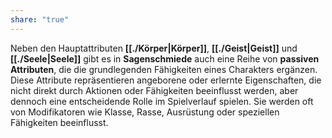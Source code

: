 ```yaml
---
share: "true"
---
```

Neben den Hauptattributen **[[./Körper|Körper]]**, **[[./Geist|Geist]]** und **[[./Seele|Seele]]** gibt es in **Sagenschmiede** auch eine Reihe von **passiven Attributen**, die die grundlegenden Fähigkeiten eines Charakters ergänzen. Diese Attribute repräsentieren angeborene oder erlernte Eigenschaften, die nicht direkt durch Aktionen oder Fähigkeiten beeinflusst werden, aber dennoch eine entscheidende Rolle im Spielverlauf spielen. Sie werden oft von Modifikatoren wie Klasse, Rasse, Ausrüstung oder speziellen Fähigkeiten beeinflusst.
